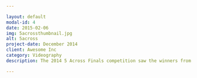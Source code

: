```yaml
---

layout: default
modal-id: 4
date: 2015-02-06
img: 5acrossthumbnail.jpg
alt: 5across
project-date: December 2014
client: Awesome Inc
category: Videography
description: The 2014 5 Across Finals competition saw the winners from each previous competition in 2014 go head-to-head in a night that promised a $4000 grand prize. The winner of last year’s 5 Across Finals was CompleteSet, pitched by Gary Darna.

---
```

